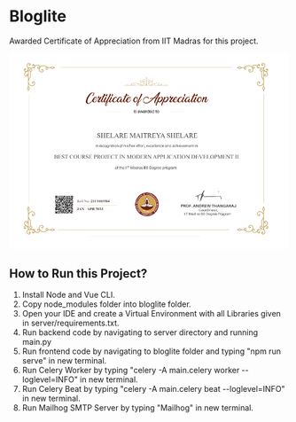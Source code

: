 # Bloglite


Awarded Certificate of Appreciation from IIT Madras for this project.

<p align="center">
	<img src="Best Project.png">
</p>


## How to Run this Project?

1. Install Node and Vue CLI.
2. Copy node_modules folder into bloglite folder.
3. Open your IDE and create a Virtual Environment with all Libraries given in server/requirements.txt. 
4. Run backend code by navigating to server directory and running main.py
5. Run frontend code by navigating to bloglite folder and typing "npm run serve" in new terminal.
6. Run Celery Worker by typing "celery -A main.celery worker --loglevel=INFO" in new terminal.
7. Run Celery Beat by typing "celery -A main.celery beat --loglevel=INFO" in new terminal.
8. Run Mailhog SMTP Server by typing "Mailhog" in new terminal.
   

